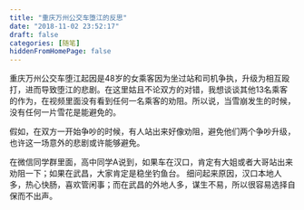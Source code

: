 ```yaml
---
title: "重庆万州公交车堕江的反思"
date: "2018-11-02 23:52:17"
draft: false
categories: [随笔]
hiddenFromHomePage: false
---
```

重庆万州公交车堕江起因是48岁的女乘客因为坐过站和司机争执，升级为相互殴打，进而导致堕江的悲剧。在这里姑且不论双方的对错，我想谈谈其他13名乘客的作为，在视频里面没有看到任何一名乘客的劝阻。所以说，当雪崩发生的时候，没有任何一片雪花是能避免的。

假如，在双方一开始争吵的时候，有人站出来好像劝阻，避免他们两个争吵升级，也许这一场意外的悲剧或许能够避免。 

在微信同学群里面，高中同学A说到，如果车在汉口，肯定有大姐或者大哥站出来劝阻一下；如果在武昌，大家肯定是稳坐钓鱼台。 细问起来原因，汉口本地人多，热心快肠，喜欢管闲事；而在武昌的外地人多，谋生不易，所以很容易选择自保而不出声。
